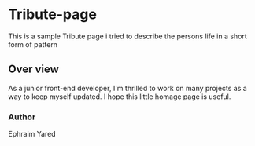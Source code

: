 # Tribute-page

<p>This is a sample Tribute page i tried to describe the persons life in a short form of pattern</p>
<h2>Over view</h2>
As a junior front-end developer, I'm thrilled to work on many projects as a way to keep myself updated. I hope this little homage page is useful.

<h3>Author</h3>
Ephraim Yared
<link https://github.com/ephraimyared>
